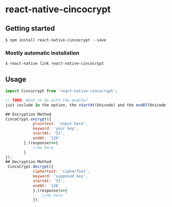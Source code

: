 # react-native-cincocrypt

## Getting started

`$ npm install react-native-cincocrypt --save`

### Mostly automatic installation

`$ react-native link react-native-cincocrypt`

## Usage
```javascript
import Cincocrypt from 'react-native-cincocrypt';

// TODO: What to do with the module?
just include in the option; the startAt(Unicode) and the endAT(Unicode)

## Encryption Method
CincoCrypt.encrypt({
            plaintext: 'input here',
            keyword: 'your key',
            startAt: '32',
            endAt: '126'
        },(response)=>{
        	//do here
   		}
});
## Decryption Method
 CincoCrypt.decrypt({
            ciphertext: 'cipherText',
            keyword: 'supposed key',
            startAt: '32',
            endAt: '126'
            },(response)=>{
                //do here
            });


```



